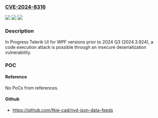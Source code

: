 ### [CVE-2024-8316](https://cve.mitre.org/cgi-bin/cvename.cgi?name=CVE-2024-8316)
![](https://img.shields.io/static/v1?label=Product&message=Telerik%20UI%20for%20WPF&color=blue)
![](https://img.shields.io/static/v1?label=Version&message=2011.1.315%3C%202024.3.924%20&color=brighgreen)
![](https://img.shields.io/static/v1?label=Vulnerability&message=CWE-502%20Deserialization%20of%20Untrusted%20Data&color=brighgreen)

### Description

In Progress Telerik UI for WPF versions prior to 2024 Q3 (2024.3.924), a code execution attack is possible through an insecure deserialization vulnerability.

### POC

#### Reference
No PoCs from references.

#### Github
- https://github.com/fkie-cad/nvd-json-data-feeds

